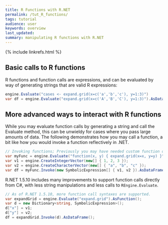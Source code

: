 ```yaml
---
title: R Functions with R.NET
permalink: /tut_R_functions/
tags: tutorial
audience: user
keywords: overview
last_updated: 
summary: manipulating R functions with R.NET
---
```


{% include linkrefs.html %} 

## Basic calls to R functions

R functions and function calls are expressions, and can be evaluated by way of generating strings that are valid R expressions:

```C#
engine.Evaluate("cases <- expand.grid(x=c('a','b','c'), y=1:3)")
var df = engine.Evaluate("expand.grid(x=c('A','B','C'), y=1:3)").AsDataFrame()
```

## More advanced ways to interact with R functions

While you may evaluate function calls by generating a string and call the Evaluate method, this can be unwieldy for cases where you pass large amounts of data. The following demonstrates how you may call a function, a bit like how you would invoke a function reflectively in .NET. 

```C#
// Invoking functions; Previously you may have needed custom function definitions
var myFunc = engine.Evaluate("function(x, y) { expand.grid(x=x, y=y) }").AsFunction();
var v1 = engine.CreateIntegerVector(new[] { 1, 2, 3 });
var v2 = engine.CreateCharacterVector(new[] { "a", "b", "c" });
var df = myFunc.Invoke(new SymbolicExpression[] { v1, v2 }).AsDataFrame();
```

R.NET 1.5.10 includes many improvements to support function calls directly from C#, with less string manipulations and less calls to `REngine.Evaluate`.

```C#
// As of R.NET 1.5.10, more function call syntaxes are supported.
var expandGrid = engine.Evaluate("expand.grid").AsFunction();
var d = new Dictionary<string, SymbolicExpression>();
d["x"] = v1;
d["y"] = v2;
df = expandGrid.Invoke(d).AsDataFrame();
```

